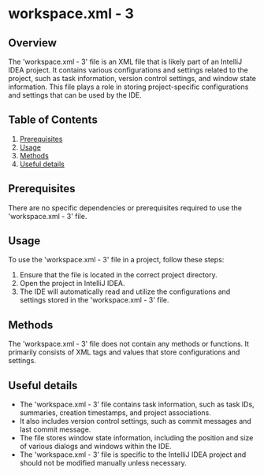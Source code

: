 # workspace.xml - 3
## Overview
The 'workspace.xml - 3' file is an XML file that is likely part of an IntelliJ IDEA project. It contains various configurations and settings related to the project, such as task information, version control settings, and window state information. This file plays a role in storing project-specific configurations and settings that can be used by the IDE.
## Table of Contents
1. [Prerequisites](#prerequisites)
2. [Usage](#usage)
3. [Methods](#methods)
4. [Useful details](#properties)
## Prerequisites
There are no specific dependencies or prerequisites required to use the 'workspace.xml - 3' file.
## Usage
To use the 'workspace.xml - 3' file in a project, follow these steps:
1. Ensure that the file is located in the correct project directory.
2. Open the project in IntelliJ IDEA.
3. The IDE will automatically read and utilize the configurations and settings stored in the 'workspace.xml - 3' file.
## Methods
The 'workspace.xml - 3' file does not contain any methods or functions. It primarily consists of XML tags and values that store configurations and settings.
## Useful details
- The 'workspace.xml - 3' file contains task information, such as task IDs, summaries, creation timestamps, and project associations.
- It also includes version control settings, such as commit messages and last commit message.
- The file stores window state information, including the position and size of various dialogs and windows within the IDE.
- The 'workspace.xml - 3' file is specific to the IntelliJ IDEA project and should not be modified manually unless necessary.